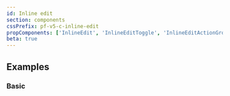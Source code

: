 ```yaml
---
id: Inline edit
section: components
cssPrefix: pf-v5-c-inline-edit
propComponents: ['InlineEdit', 'InlineEditToggle', 'InlineEditActionGroup']
beta: true
---
```


## Examples

### Basic

```ts file='./InlineEditBasic.tsx'

```
